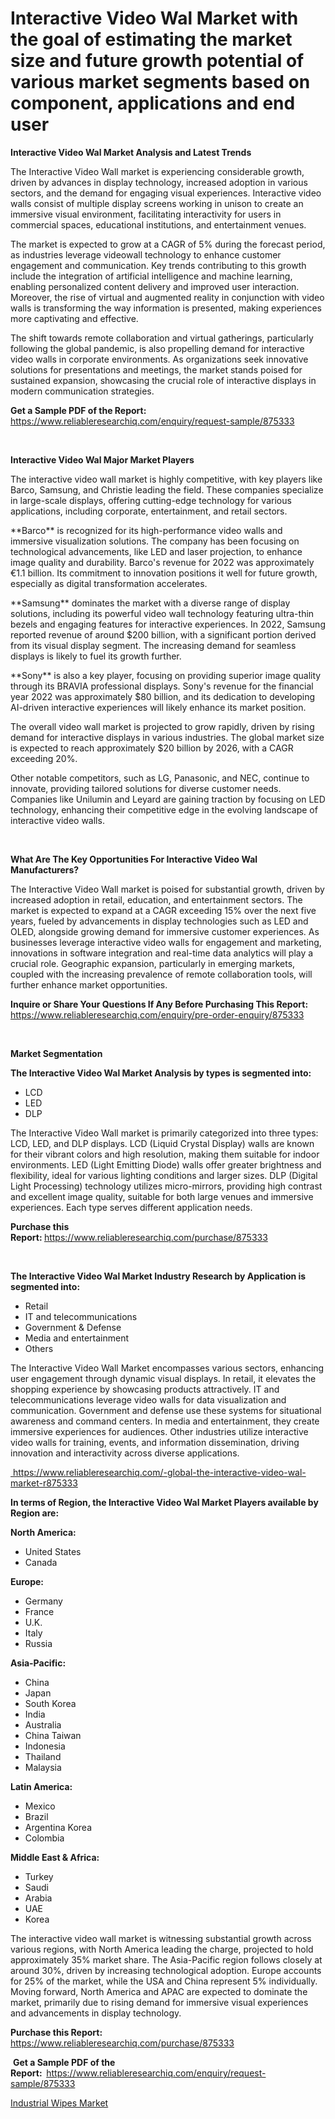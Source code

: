 <p><h1>Interactive Video Wal Market with the goal of estimating the market size and future growth potential of various market segments based on component, applications and end user</h1></p><p><strong>Interactive Video Wal Market Analysis and Latest Trends</strong></p>
<p><p>The Interactive Video Wall market is experiencing considerable growth, driven by advances in display technology, increased adoption in various sectors, and the demand for engaging visual experiences. Interactive video walls consist of multiple display screens working in unison to create an immersive visual environment, facilitating interactivity for users in commercial spaces, educational institutions, and entertainment venues.</p><p>The market is expected to grow at a CAGR of 5% during the forecast period, as industries leverage videowall technology to enhance customer engagement and communication. Key trends contributing to this growth include the integration of artificial intelligence and machine learning, enabling personalized content delivery and improved user interaction. Moreover, the rise of virtual and augmented reality in conjunction with video walls is transforming the way information is presented, making experiences more captivating and effective.</p><p>The shift towards remote collaboration and virtual gatherings, particularly following the global pandemic, is also propelling demand for interactive video walls in corporate environments. As organizations seek innovative solutions for presentations and meetings, the market stands poised for sustained expansion, showcasing the crucial role of interactive displays in modern communication strategies.</p></p>
<p><strong>Get a Sample PDF of the Report:&nbsp;</strong> <a href="https://www.reliableresearchiq.com/enquiry/request-sample/875333?utm_campaign=2443&utm_medium=2&utm_source=Github&utm_content=ia&utm_term=21032025&utm_id=interactive-video-wal">https://www.reliableresearchiq.com/enquiry/request-sample/875333</a></p>
<p>&nbsp;</p>
<p><strong>Interactive Video Wal Major Market Players</strong></p>
<p><p>The interactive video wall market is highly competitive, with key players like Barco, Samsung, and Christie leading the field. These companies specialize in large-scale displays, offering cutting-edge technology for various applications, including corporate, entertainment, and retail sectors.</p><p>**Barco** is recognized for its high-performance video walls and immersive visualization solutions. The company has been focusing on technological advancements, like LED and laser projection, to enhance image quality and durability. Barco's revenue for 2022 was approximately €1.1 billion. Its commitment to innovation positions it well for future growth, especially as digital transformation accelerates.</p><p>**Samsung** dominates the market with a diverse range of display solutions, including its powerful video wall technology featuring ultra-thin bezels and engaging features for interactive experiences. In 2022, Samsung reported revenue of around $200 billion, with a significant portion derived from its visual display segment. The increasing demand for seamless displays is likely to fuel its growth further.</p><p>**Sony** is also a key player, focusing on providing superior image quality through its BRAVIA professional displays. Sony's revenue for the financial year 2022 was approximately $80 billion, and its dedication to developing AI-driven interactive experiences will likely enhance its market position.</p><p>The overall video wall market is projected to grow rapidly, driven by rising demand for interactive displays in various industries. The global market size is expected to reach approximately $20 billion by 2026, with a CAGR exceeding 20%. </p><p>Other notable competitors, such as LG, Panasonic, and NEC, continue to innovate, providing tailored solutions for diverse customer needs. Companies like Unilumin and Leyard are gaining traction by focusing on LED technology, enhancing their competitive edge in the evolving landscape of interactive video walls.</p></p>
<p>&nbsp;</p>
<p><strong>What Are The Key Opportunities For Interactive Video Wal Manufacturers?</strong></p>
<p><p>The Interactive Video Wall market is poised for substantial growth, driven by increased adoption in retail, education, and entertainment sectors. The market is expected to expand at a CAGR exceeding 15% over the next five years, fueled by advancements in display technologies such as LED and OLED, alongside growing demand for immersive customer experiences. As businesses leverage interactive video walls for engagement and marketing, innovations in software integration and real-time data analytics will play a crucial role. Geographic expansion, particularly in emerging markets, coupled with the increasing prevalence of remote collaboration tools, will further enhance market opportunities.</p></p>
<p><strong>Inquire or Share Your Questions If Any Before Purchasing This Report:</strong> <a href="https://www.reliableresearchiq.com/enquiry/pre-order-enquiry/875333?utm_campaign=2443&utm_medium=2&utm_source=Github&utm_content=ia&utm_term=21032025&utm_id=interactive-video-wal">https://www.reliableresearchiq.com/enquiry/pre-order-enquiry/875333</a></p>
<p>&nbsp;</p>
<p><strong>Market Segmentation</strong></p>
<p><strong>The Interactive Video Wal Market Analysis by types is segmented into:</strong></p>
<p><ul><li>LCD</li><li>LED</li><li>DLP</li></ul></p>
<p><p>The Interactive Video Wall market is primarily categorized into three types: LCD, LED, and DLP displays. LCD (Liquid Crystal Display) walls are known for their vibrant colors and high resolution, making them suitable for indoor environments. LED (Light Emitting Diode) walls offer greater brightness and flexibility, ideal for various lighting conditions and larger sizes. DLP (Digital Light Processing) technology utilizes micro-mirrors, providing high contrast and excellent image quality, suitable for both large venues and immersive experiences. Each type serves different application needs.</p></p>
<p><strong>Purchase this Report:&nbsp;</strong><a href="https://www.reliableresearchiq.com/purchase/875333?utm_campaign=2443&utm_medium=2&utm_source=Github&utm_content=ia&utm_term=21032025&utm_id=interactive-video-wal">https://www.reliableresearchiq.com/purchase/875333</a></p>
<p>&nbsp;</p>
<p><strong>The Interactive Video Wal Market Industry Research by Application is segmented into:</strong></p>
<p><ul><li>Retail</li><li>IT and telecommunications</li><li>Government & Defense</li><li>Media and entertainment</li><li>Others</li></ul></p>
<p><p>The Interactive Video Wall Market encompasses various sectors, enhancing user engagement through dynamic visual displays. In retail, it elevates the shopping experience by showcasing products attractively. IT and telecommunications leverage video walls for data visualization and communication. Government and defense use these systems for situational awareness and command centers. In media and entertainment, they create immersive experiences for audiences. Other industries utilize interactive video walls for training, events, and information dissemination, driving innovation and interactivity across diverse applications.</p></p>
<p><a href="https://www.reliableresearchiq.com/-global-the-interactive-video-wal-market-r875333?utm_campaign=2443&utm_medium=2&utm_source=Github&utm_content=ia&utm_term=21032025&utm_id=interactive-video-wal">&nbsp;https://www.reliableresearchiq.com/-global-the-interactive-video-wal-market-r875333</a></p>
<p><strong>In terms of Region, the Interactive Video Wal Market Players available by Region are:</strong></p>
<p>
    <p> <strong> North America: </strong>
        <ul>
            <li>United States</li>
            <li>Canada</li>
        </ul>
        </p> 
    <p> <strong> Europe: </strong>
        <ul>
            <li>Germany</li>
            <li>France</li>
            <li>U.K.</li>
            <li>Italy</li>
            <li>Russia</li>
        </ul>
        </p> 
    <p> <strong> Asia-Pacific: </strong>
        <ul>
            <li>China</li>
            <li>Japan</li>
            <li>South Korea</li>
            <li>India</li>
            <li>Australia</li>
            <li>China Taiwan</li>
            <li>Indonesia</li>
            <li>Thailand</li>
            <li>Malaysia</li>
        </ul>
        </p> 
    <p> <strong> Latin America: </strong>
        <ul>
            <li>Mexico</li>
            <li>Brazil</li>
            <li>Argentina Korea</li>
            <li>Colombia</li>
        </ul>
        </p> 
    <p> <strong> Middle East & Africa: </strong>
        <ul>
            <li>Turkey</li>
            <li>Saudi</li>
            <li>Arabia</li>
            <li>UAE</li>
            <li>Korea</li>
        </ul>
    </p>
    </p>
<p><p>The interactive video wall market is witnessing substantial growth across various regions, with North America leading the charge, projected to hold approximately 35% market share. The Asia-Pacific region follows closely at around 30%, driven by increasing technological adoption. Europe accounts for 25% of the market, while the USA and China represent 5% individually. Moving forward, North America and APAC are expected to dominate the market, primarily due to rising demand for immersive visual experiences and advancements in display technology.</p></p>
<p><strong>Purchase this Report: </strong><a href="https://www.reliableresearchiq.com/purchase/875333?utm_campaign=2443&utm_medium=2&utm_source=Github&utm_content=ia&utm_term=21032025&utm_id=interactive-video-wal">https://www.reliableresearchiq.com/purchase/875333</a></p>
<p>&nbsp;<strong>Get a Sample PDF of the Report:&nbsp;&nbsp;</strong><a href="https://www.reliableresearchiq.com/enquiry/request-sample/875333?utm_campaign=2443&utm_medium=2&utm_source=Github&utm_content=ia&utm_term=21032025&utm_id=interactive-video-wal">https://www.reliableresearchiq.com/enquiry/request-sample/875333</a></p>
<p><strong></strong></p>
<p><p><a href="https://github.com/comasnickie/Market-Research-Report-List-1/blob/main/industrial-wipes-market.md?utm_campaign=2443&utm_medium=2&utm_source=Github&utm_content=ia&utm_term=21032025&utm_id=interactive-video-wal">Industrial Wipes Market</a></p></p>